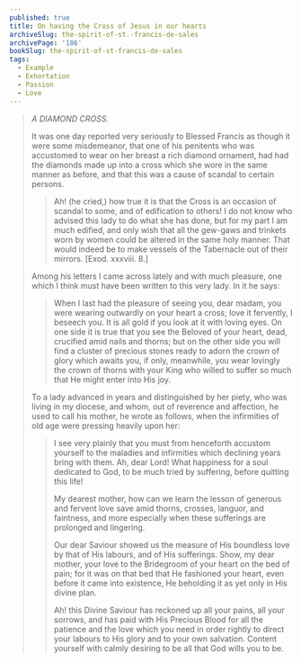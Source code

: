 ```yaml
---
published: true
title: On having the Cross of Jesus in our hearts
archiveSlug: the-spirit-of-st.-francis-de-sales
archivePage: '186'
bookSlug: the-spirit-of-st-francis-de-sales
tags:
  - Example
  - Exhortation
  - Passion
  - Love
---
```


> *A DIAMOND CROSS.*
>
> It was one day reported very seriously to Blessed Francis as though it were some misdemeanor, that one of his penitents who was accustomed to wear on her breast a rich diamond ornament, had had the diamonds made up into a cross which she wore in the same manner as before, and that this was a cause of scandal to certain persons.
>
>> Ah! (he cried,) how true it is that the Cross is an occasion of scandal to some, and of edification to others! I do not know who advised this lady to do what she has done, but for my part I am much edified, and only wish that all the gew-gaws and trinkets worn by women could be altered in the same holy manner. That would indeed be to make vessels of the Tabernacle out of their mirrors. [Exod. xxxviii. 8.]
>
> Among his letters I came across lately and with much pleasure, one which I think must have been written to this very lady. In it he says:
>
>> When I last had the pleasure of seeing you, dear madam, you were wearing outwardly on your heart a cross; love it fervently, I beseech you. It is all gold if you look at it with loving eyes. On one side it is true that you see the Beloved of your heart, dead, crucified amid nails and thorns; but on the other side you will find a cluster of precious stones ready to adorn the crown of glory which awaits you, if only, meanwhile, you wear lovingly the crown of thorns with your King who willed to suffer so much that He might enter into His joy.
>
> To a lady advanced in years and distinguished by her piety, who was living in my diocese, and whom, out of reverence and affection, he used to call his mother, he wrote as follows, when the infirmities of old age were pressing heavily upon her:
>
>> I see very plainly that you must from henceforth accustom yourself to the maladies and infirmities which declining years bring with them. Ah, dear Lord! What happiness for a soul dedicated to God, to be much tried by suffering, before quitting this life!
>>
>> My dearest mother, how can we learn the lesson of generous and fervent love save amid thorns, crosses, languor, and faintness, and more especially when these sufferings are prolonged and lingering.
>>
>> Our dear Saviour showed us the measure of His boundless love by that of His labours, and of His sufferings. Show, my dear mother, your love to the Bridegroom of your heart on the bed of pain; for it was on that bed that He fashioned your heart, even before it came into existence, He beholding it as yet only in His divine plan.
>>
>> Ah! this Divine Saviour has reckoned up all your pains, all your sorrows, and has paid with His Precious Blood for all the patience and the love which you need in order rightly to direct your labours to His glory and to your own salvation. Content yourself with calmly desiring to be all that God wills you to be.
